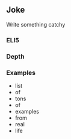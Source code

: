 ## Joke 
Write something catchy 



### ELI5


### Depth 


### Examples 
- list
- of 
- tons
- of 
- examples
- from
- real
- life


